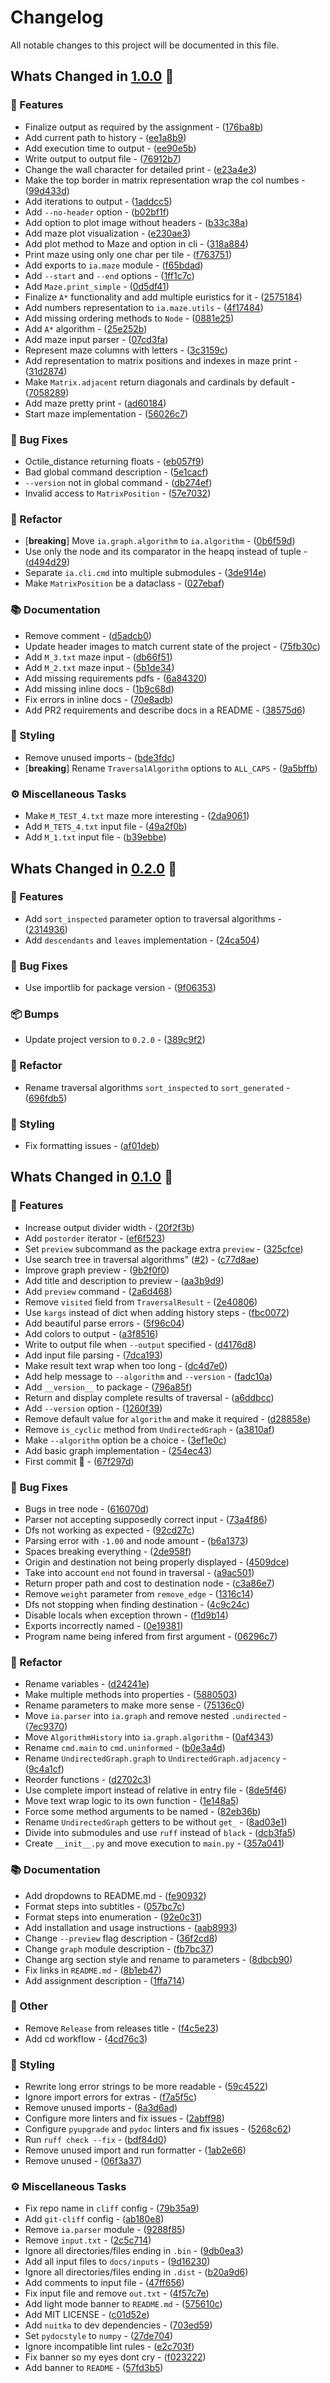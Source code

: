 # Changelog

All notable changes to this project will be documented in this file.

## Whats Changed in [1.0.0](https://github.com/hadronomy/PR1-IA-2425/compare/v0.2.0...v1.0.0) 🔄

### 🚀 Features

- Finalize output as required by the assignment - ([176ba8b](https://github.com/hadronomy/PR1-IA-2425/commit/176ba8b4f0e7e12abf159c6d0bd9c7998e2ba201))
- Add current path to history - ([ee1a8b9](https://github.com/hadronomy/PR1-IA-2425/commit/ee1a8b9303c5987486360ce7251fef4ed967e5e5))
- Add execution time to output - ([ee90e5b](https://github.com/hadronomy/PR1-IA-2425/commit/ee90e5b4d0408b51043d3ef6167590c17011c6f3))
- Write output to output file - ([76912b7](https://github.com/hadronomy/PR1-IA-2425/commit/76912b7c91c643f88286551872bdaa78767a62a0))
- Change the wall character for detailed print - ([e23a4e3](https://github.com/hadronomy/PR1-IA-2425/commit/e23a4e367cceace2e2ce572fb2ed3ede9e5edf0c))
- Make the top border in matrix representation wrap the col numbes - ([99d433d](https://github.com/hadronomy/PR1-IA-2425/commit/99d433dde938d5c3a1d6c95e6d941e35719fa607))
- Add iterations to output - ([1addcc5](https://github.com/hadronomy/PR1-IA-2425/commit/1addcc5ec5515475ce0720c59124c58d6fa05087))
- Add `--no-header` option - ([b02bf1f](https://github.com/hadronomy/PR1-IA-2425/commit/b02bf1f6ae3a5695cb82757e05a571c1b6eb8af5))
- Add option to plot image without headers - ([b33c38a](https://github.com/hadronomy/PR1-IA-2425/commit/b33c38aa4fb1ff6c44f5ad6d6468497494a6c357))
- Add maze plot visualization - ([e230ae3](https://github.com/hadronomy/PR1-IA-2425/commit/e230ae3105a2c2138b328a103311aa253b35615d))
- Add plot method to Maze and option in cli - ([318a884](https://github.com/hadronomy/PR1-IA-2425/commit/318a884ef83fc5f021c9e72d8fb42ffd688a8fa3))
- Print maze using only one char per tile - ([f763751](https://github.com/hadronomy/PR1-IA-2425/commit/f763751c6fa3a9bb5a8313ac1ab4b480c13c4cc0))
- Add exports to `ia.maze` module - ([f65bdad](https://github.com/hadronomy/PR1-IA-2425/commit/f65bdadd82e4eab10e5ff1e290f303807e73e74f))
- Add `--start` and `--end` options - ([1ff1c7c](https://github.com/hadronomy/PR1-IA-2425/commit/1ff1c7ce78c12927bd907ecffc14a8e99a197aef))
- Add `Maze.print_simple` - ([0d5df41](https://github.com/hadronomy/PR1-IA-2425/commit/0d5df4190a901eb25d0acd20c080e9e0215fb2fc))
- Finalize `A*` functionality and add multiple euristics for it - ([2575184](https://github.com/hadronomy/PR1-IA-2425/commit/2575184c99578eb582eb917a58c510748d0846cf))
- Add numbers representation to `ia.maze.utils` - ([4f17484](https://github.com/hadronomy/PR1-IA-2425/commit/4f17484f213f5ecc03d0f3bb2907746474c537ec))
- Add missing ordering methods to `Node` - ([0881e25](https://github.com/hadronomy/PR1-IA-2425/commit/0881e25469f0a2775647e76889e68d9a08e71fcd))
- Add `A*` algorithm - ([25e252b](https://github.com/hadronomy/PR1-IA-2425/commit/25e252b4bacd2ce01ca7ccbd4ece74944214a8aa))
- Add maze input parser - ([07cd3fa](https://github.com/hadronomy/PR1-IA-2425/commit/07cd3faee8c913012bc5557ecd40a39c1e7e4dfc))
- Represent maze columns with letters - ([3c3159c](https://github.com/hadronomy/PR1-IA-2425/commit/3c3159c0ad5f69417f0f1b282d394a8e87a4ca81))
- Add representation to matrix positions and indexes in maze print - ([31d2874](https://github.com/hadronomy/PR1-IA-2425/commit/31d28741458f4266e6cdf168e0e5dd568bb4130a))
- Make `Matrix.adjacent` return diagonals and cardinals by default - ([7058289](https://github.com/hadronomy/PR1-IA-2425/commit/7058289154bca293a0ee3055f56e797eda5aa578))
- Add maze pretty print - ([ad60184](https://github.com/hadronomy/PR1-IA-2425/commit/ad601842da21d82f6f4ad6f11b17045c10526ab7))
- Start maze implementation - ([56026c7](https://github.com/hadronomy/PR1-IA-2425/commit/56026c715000cc433cc2e2a511c6d242c6bf1b65))

### 🐛 Bug Fixes

- Octile_distance returning floats - ([eb057f9](https://github.com/hadronomy/PR1-IA-2425/commit/eb057f98012b250bafadda5fb1b4a7de55ab607f))
- Bad global command description - ([5e1cacf](https://github.com/hadronomy/PR1-IA-2425/commit/5e1cacff8732cd8cd11fb05083db2331d37d8ef9))
- `--version` not in global command - ([db274ef](https://github.com/hadronomy/PR1-IA-2425/commit/db274efbfacc34615df7a6a0e782582f332c800d))
- Invalid access to `MatrixPosition` - ([57e7032](https://github.com/hadronomy/PR1-IA-2425/commit/57e703252f20e2e93b330882f4070607bf59e376))

### 🚜 Refactor

- [**breaking**] Move `ia.graph.algorithm` to `ia.algorithm` - ([0b6f59d](https://github.com/hadronomy/PR1-IA-2425/commit/0b6f59d428e2ab5a306e0651c6cdf8a0567698fa))
- Use only the node and its comparator in the heapq instead of tuple - ([d494d29](https://github.com/hadronomy/PR1-IA-2425/commit/d494d29639c8bb8f30061ccb303f88edbba319f1))
- Separate `ia.cli.cmd` into multiple submodules - ([3de914e](https://github.com/hadronomy/PR1-IA-2425/commit/3de914e7c4ccbd0bf42e5678cb4a492b90102fe3))
- Make `MatrixPosition` be a dataclass - ([027ebaf](https://github.com/hadronomy/PR1-IA-2425/commit/027ebaf957210e8bd6f2a216010648a23a28d864))

### 📚 Documentation

- Remove comment - ([d5adcb0](https://github.com/hadronomy/PR1-IA-2425/commit/d5adcb0e3af0fd7736a974a5b0bfb255b7b3e54c))
- Update header images to match current state of the project - ([75fb30c](https://github.com/hadronomy/PR1-IA-2425/commit/75fb30c69ddd9aedb2e02dae21150539a669e0d7))
- Add `M_3.txt` maze input - ([db66f51](https://github.com/hadronomy/PR1-IA-2425/commit/db66f512c672c4caa86944c8ce06711f5c6bf556))
- Add `M_2.txt` maze input - ([5b1de34](https://github.com/hadronomy/PR1-IA-2425/commit/5b1de34906fe17186954fb437c0b7dc752b1d645))
- Add missing requirements pdfs - ([6a84320](https://github.com/hadronomy/PR1-IA-2425/commit/6a84320f61f7cec616da4c92b195a94a444256e3))
- Add missing inline docs - ([1b9c68d](https://github.com/hadronomy/PR1-IA-2425/commit/1b9c68d6435467225af9101930ebaaf9a0beec54))
- Fix errors in inline docs - ([70e8adb](https://github.com/hadronomy/PR1-IA-2425/commit/70e8adbff8c5c562cc249406adf9abfdcff4a323))
- Add PR2 requirements and describe docs in a README - ([38575d6](https://github.com/hadronomy/PR1-IA-2425/commit/38575d6b3e75388a075db454241e9f62db5c242e))

### 🎨 Styling

- Remove unused imports - ([bde3fdc](https://github.com/hadronomy/PR1-IA-2425/commit/bde3fdce655fcac480979eb2b3c42aebdf229134))
- [**breaking**] Rename `TraversalAlgorithm` options to `ALL_CAPS` - ([9a5bffb](https://github.com/hadronomy/PR1-IA-2425/commit/9a5bffb08a36f2b2389d47df3d47d6aa0cbd2d60))

### ⚙️ Miscellaneous Tasks

- Make `M_TEST_4.txt` maze more interesting - ([2da9061](https://github.com/hadronomy/PR1-IA-2425/commit/2da9061c4aa4e73df50a3e6b3602083e8ea688d6))
- Add `M_TETS_4.txt` input file - ([49a2f0b](https://github.com/hadronomy/PR1-IA-2425/commit/49a2f0b66b322dd16b7014a1094cbcf7cb83e7c7))
- Add `M_1.txt` input file - ([b39ebbe](https://github.com/hadronomy/PR1-IA-2425/commit/b39ebbe8885c2a1174f3fb7378d63a8e0dd7b643))

## Whats Changed in [0.2.0](https://github.com/hadronomy/PR1-IA-2425/compare/v0.1.0...v0.2.0) 🔄

### 🚀 Features

- Add `sort_inspected` parameter option to traversal algorithms - ([2314936](https://github.com/hadronomy/PR1-IA-2425/commit/231493642e03cb8eabdc830760160509fe7d5db9))
- Add `descendants` and `leaves` implementation - ([24ca504](https://github.com/hadronomy/PR1-IA-2425/commit/24ca504a401f28760b21d170ef60f05c62577c58))

### 🐛 Bug Fixes

- Use importlib for package version - ([9f06353](https://github.com/hadronomy/PR1-IA-2425/commit/9f06353fb300b4fb14a0a6a8b4e4554f4127bf7d))

### 📦 Bumps

- Update project version to `0.2.0` - ([389c9f2](https://github.com/hadronomy/PR1-IA-2425/commit/389c9f260d61ef1ad153012dae82b6ba4e441cf9))

### 🚜 Refactor

- Rename traversal algorithms `sort_inspected` to `sort_generated` - ([696fdb5](https://github.com/hadronomy/PR1-IA-2425/commit/696fdb524c40691c4e241f468efb2a617100b534))

### 🎨 Styling

- Fix formatting issues - ([af01deb](https://github.com/hadronomy/PR1-IA-2425/commit/af01debbeed0d27d92ee6cc2684cfe18b6d7267c))

## Whats Changed in [0.1.0](https://github.com/hadronomy/PR1-IA-2425/tree/v0.1.0) 🔄

### 🚀 Features

- Increase output divider width - ([20f2f3b](https://github.com/hadronomy/PR1-IA-2425/commit/20f2f3bedf6e2d11235bbff176d46cd86c86ee4a))
- Add `postorder` iterator - ([ef6f523](https://github.com/hadronomy/PR1-IA-2425/commit/ef6f523eb17297779500b3b0235cece1744a0efb))
- Set `preview` subcommand as the package extra `preview` - ([325cfce](https://github.com/hadronomy/PR1-IA-2425/commit/325cfce099dc74e8f8bd0c8c6cbc678b093de05b))
- Use search tree in traversal algorithms" ([#2](https://github.com/hadronomy/PR1-IA-2425/issues/2)) - ([c77d8ae](https://github.com/hadronomy/PR1-IA-2425/commit/c77d8aefc2dd0764e58c7765a140508cd03d1f0e))
- Improve graph preview - ([9b2f0f0](https://github.com/hadronomy/PR1-IA-2425/commit/9b2f0f0d278977fc1f6e89988d5e0ebb0cd62e4c))
- Add title and description to preview - ([aa3b9d9](https://github.com/hadronomy/PR1-IA-2425/commit/aa3b9d92223495eb04663408e1ad31bec98a87c7))
- Add `preview` command - ([2a6d468](https://github.com/hadronomy/PR1-IA-2425/commit/2a6d4682824a4a1ec00d97a98a56a1a65e5b0b4b))
- Remove `visited` field from `TraversalResult` - ([2e40806](https://github.com/hadronomy/PR1-IA-2425/commit/2e408068874204767504ea46a7e834f77bcf637a))
- Use `kargs` instead of dict when adding history steps - ([fbc0072](https://github.com/hadronomy/PR1-IA-2425/commit/fbc0072d8cd1c316d856514ea536980d732e7205))
- Add beautiful parse errors - ([5f96c04](https://github.com/hadronomy/PR1-IA-2425/commit/5f96c04c8fad3f894da8e90c72871c8ec278fbf5))
- Add colors to output - ([a3f8516](https://github.com/hadronomy/PR1-IA-2425/commit/a3f85165fc9a4e92a3ab69db0d094cc86c1d8e7b))
- Write to output file when `--output` specified - ([d4176d8](https://github.com/hadronomy/PR1-IA-2425/commit/d4176d84116577cf0f951fd0b90cd3b1d9ccb215))
- Add input file parsing - ([7dca193](https://github.com/hadronomy/PR1-IA-2425/commit/7dca193e999c5a56230659f71e5d07165d2834a1))
- Make result text wrap when too long - ([dc4d7e0](https://github.com/hadronomy/PR1-IA-2425/commit/dc4d7e06fa5893a2428022eea75e20132b307faf))
- Add help message to `--algorithm` and `--version` - ([fadc10a](https://github.com/hadronomy/PR1-IA-2425/commit/fadc10ab7e23fcabce483c9e279a33d9e9758769))
- Add `__version__` to package - ([796a85f](https://github.com/hadronomy/PR1-IA-2425/commit/796a85f36ad51ad844ba7d006bfc00da44919118))
- Return and display complete results of traversal - ([a6ddbcc](https://github.com/hadronomy/PR1-IA-2425/commit/a6ddbccdf7ac75242fc51c07155e4e728af5f276))
- Add `--version` option - ([1260f39](https://github.com/hadronomy/PR1-IA-2425/commit/1260f39bd8ca5da4c5f9e01a1812ccfe2447d208))
- Remove default value for `algorithm` and make it required - ([d28858e](https://github.com/hadronomy/PR1-IA-2425/commit/d28858ea46899e89b602a167f2d44494b9f56a72))
- Remove `is_cyclic` method from `UndirectedGraph` - ([a3810af](https://github.com/hadronomy/PR1-IA-2425/commit/a3810afa3336cb52222903c8605d60d2e8ea7a32))
- Make `--algorithm` option be a choice - ([3ef1e0c](https://github.com/hadronomy/PR1-IA-2425/commit/3ef1e0cbbc5b6abdf87c2f9812f6464450ca2ab7))
- Add basic graph implementation - ([254ec43](https://github.com/hadronomy/PR1-IA-2425/commit/254ec4342f8c334bf3655d0126b6c1a14f48f1fb))
- First commit :tada: - ([67f297d](https://github.com/hadronomy/PR1-IA-2425/commit/67f297d8ab2452fea29585c3eaddc61f4740f134))

### 🐛 Bug Fixes

- Bugs in tree node - ([616070d](https://github.com/hadronomy/PR1-IA-2425/commit/616070d38968d7522bb5db96ad7fca137656795f))
- Parser not accepting supposedly correct input - ([73a4f86](https://github.com/hadronomy/PR1-IA-2425/commit/73a4f861fe890d8751e3541452569b6be163350e))
- Dfs not working as expected - ([92cd27c](https://github.com/hadronomy/PR1-IA-2425/commit/92cd27c18ac0bfa67debcb16e5fc7d2b90952906))
- Parsing error with `-1.00` and node amount - ([b6a1373](https://github.com/hadronomy/PR1-IA-2425/commit/b6a1373b4e5807143dd9a182642c65901287c40a))
- Spaces breaking everything - ([2de958f](https://github.com/hadronomy/PR1-IA-2425/commit/2de958f36d0f32c297c49eecef0a1c31bf9bc102))
- Origin and destination not being properly displayed - ([4509dce](https://github.com/hadronomy/PR1-IA-2425/commit/4509dce12a21f923cd3787052df69dfc0bb6e835))
- Take into account `end` not found in traversal - ([a9ac501](https://github.com/hadronomy/PR1-IA-2425/commit/a9ac5011378fc9ca1b8efa637767ea8abac1af4f))
- Return proper path and cost to destination node - ([c3a86e7](https://github.com/hadronomy/PR1-IA-2425/commit/c3a86e7a0e66051a10497986cda2314b9f2776bc))
- Remove `weight` parameter from `remove_edge` - ([1316c14](https://github.com/hadronomy/PR1-IA-2425/commit/1316c14b05f59ef59f66f2808e94a4068ac116f2))
- Dfs not stopping when finding destination - ([4c9c24c](https://github.com/hadronomy/PR1-IA-2425/commit/4c9c24c479b572b4da3a16ea83ac20d04214b249))
- Disable locals when exception thrown - ([f1d9b14](https://github.com/hadronomy/PR1-IA-2425/commit/f1d9b147c08eb4a6e789f2c1b3fda615bc9eb6fd))
- Exports incorrectly named - ([0e19381](https://github.com/hadronomy/PR1-IA-2425/commit/0e193812777becc943a018257139634fb6aa7a2f))
- Program name being infered from first argument - ([06296c7](https://github.com/hadronomy/PR1-IA-2425/commit/06296c73c744a5de8b00192b42d9c94509111c7f))

### 🚜 Refactor

- Rename variables - ([d24241e](https://github.com/hadronomy/PR1-IA-2425/commit/d24241e4eddc1b51c95e4b846575acbb61a2237f))
- Make multiple methods into properties - ([5880503](https://github.com/hadronomy/PR1-IA-2425/commit/58805034bdd17c6f8338ff0b2292d88a9dc4c58d))
- Rename parameters to make more sense - ([75136c0](https://github.com/hadronomy/PR1-IA-2425/commit/75136c0453f1fb1a4afff75babf213e3cdf0e580))
- Move `ia.parser` into `ia.graph` and remove nested `.undirected` - ([7ec9370](https://github.com/hadronomy/PR1-IA-2425/commit/7ec9370618bebc5915fca39febea4ad7605234f6))
- Move `AlgorithmHistory` into `ia.graph.algorithm` - ([0af4343](https://github.com/hadronomy/PR1-IA-2425/commit/0af4343f2d8b118b48af68e5540e9eb7a0186845))
- Rename `cmd.main` to `cmd.uninformed` - ([b0e3a4d](https://github.com/hadronomy/PR1-IA-2425/commit/b0e3a4db67d48694214558659047faf05fa1eb66))
- Rename `UndirectedGraph.graph` to `UndirectedGraph.adjacency` - ([9c4a1cf](https://github.com/hadronomy/PR1-IA-2425/commit/9c4a1cfc86aa24c7d135519379dc81a0b6c3accc))
- Reorder functions - ([d2702c3](https://github.com/hadronomy/PR1-IA-2425/commit/d2702c3061a304904d94ffc4b9f468fde36edf7a))
- Use complete import instead of relative in entry file - ([8de5f46](https://github.com/hadronomy/PR1-IA-2425/commit/8de5f46fd02b03e716182721281a2e63b55b41fc))
- Move text wrap logic to its own function - ([1e148a5](https://github.com/hadronomy/PR1-IA-2425/commit/1e148a52084bbb8e1490ddcf6e3b31b3e52a3684))
- Force some method arguments to be named - ([82eb36b](https://github.com/hadronomy/PR1-IA-2425/commit/82eb36b457eb2401d6f3aa2f496b4f351d7b7a47))
- Rename `UndirectedGraph` getters to be without `get_` - ([8ad03e1](https://github.com/hadronomy/PR1-IA-2425/commit/8ad03e1c2fa1c4272d32d70706834cb6c06eed63))
- Divide into submodules and use `ruff` instead of `black` - ([dcb3fa5](https://github.com/hadronomy/PR1-IA-2425/commit/dcb3fa56e9bf0435c9ed192b1301dd44a98e0816))
- Create `__init__.py` and move execution to `main.py` - ([357a041](https://github.com/hadronomy/PR1-IA-2425/commit/357a0417c3ff94c03030d731a4bdcb9b7fbe3850))

### 📚 Documentation

- Add dropdowns to README.md - ([fe90932](https://github.com/hadronomy/PR1-IA-2425/commit/fe909321e85be0092ffed91dedf29ac024ee4a3d))
- Format steps into subtitles - ([057bc7c](https://github.com/hadronomy/PR1-IA-2425/commit/057bc7c2bcccdf131edeef732590ae1c67c819d8))
- Format steps into enumeration - ([92e0c31](https://github.com/hadronomy/PR1-IA-2425/commit/92e0c31c31b7d3c21dae1b869417973616c34649))
- Add installation and usage instructions - ([aab8993](https://github.com/hadronomy/PR1-IA-2425/commit/aab8993381c7e717aa5fca5ce6848980e5cd39aa))
- Change `--preview` flag description - ([36f2cd8](https://github.com/hadronomy/PR1-IA-2425/commit/36f2cd8c62450a72957a9f172aeb303d71f079b8))
- Change `graph` module description - ([fb7bc37](https://github.com/hadronomy/PR1-IA-2425/commit/fb7bc374f3dbd9e74edbd498a483aa609f4457b4))
- Change arg section style and rename to parameters - ([8dbcb90](https://github.com/hadronomy/PR1-IA-2425/commit/8dbcb90e2ae96cbf35532db11516a70c9e2d6ea1))
- Fix links in `README.md` - ([8b1eb47](https://github.com/hadronomy/PR1-IA-2425/commit/8b1eb474bc9f42df690cce02cc12c39b577479d9))
- Add assignment description - ([1ffa714](https://github.com/hadronomy/PR1-IA-2425/commit/1ffa71402c9b9295226064dabb1a812ee29dd0ff))

### 📝 Other

- Remove `Release` from releases title - ([f4c5e23](https://github.com/hadronomy/PR1-IA-2425/commit/f4c5e2378cdb490a3682c920f7f07239f97cb68b))
- Add cd workflow - ([4cd76c3](https://github.com/hadronomy/PR1-IA-2425/commit/4cd76c35fcce453ca8dac1b2ef6c756e3403789e))

### 🎨 Styling

- Rewrite long error strings to be more readable - ([59c4522](https://github.com/hadronomy/PR1-IA-2425/commit/59c4522aefb5bf7d53134a05b840e2e338d1873a))
- Ignore import errors for extras - ([f7a5f5c](https://github.com/hadronomy/PR1-IA-2425/commit/f7a5f5ca2789f3b5cef49904613b5d33bbbc8c31))
- Remove unused imports - ([8a3d6ad](https://github.com/hadronomy/PR1-IA-2425/commit/8a3d6ad27edc6f9c566f7793db26afa46e967f3c))
- Configure more linters and fix issues - ([2abff98](https://github.com/hadronomy/PR1-IA-2425/commit/2abff98f07edec568b321c3ff3404e7740a1353a))
- Configure `pyupgrade` and `pydoc` linters and fix issues - ([5268c62](https://github.com/hadronomy/PR1-IA-2425/commit/5268c6250accd1ab695dfab03fd998a139d4665e))
- Run `ruff check --fix` - ([bdf84d0](https://github.com/hadronomy/PR1-IA-2425/commit/bdf84d099932d50273ddc65f9f3559312494cb98))
- Remove unused import and run formatter - ([1ab2e66](https://github.com/hadronomy/PR1-IA-2425/commit/1ab2e66b4d934a251c7a59b9e0cc7fdcd3fcca03))
- Remove unused - ([06f3a37](https://github.com/hadronomy/PR1-IA-2425/commit/06f3a37774711c76be9a6ffdbcae62044156c295))

### ⚙️ Miscellaneous Tasks

- Fix repo name in `cliff` config - ([79b35a9](https://github.com/hadronomy/PR1-IA-2425/commit/79b35a94052db81ace23166a0aaf05c96c06f205))
- Add `git-cliff` config - ([ab180e8](https://github.com/hadronomy/PR1-IA-2425/commit/ab180e88a8686e10a279ed3040a82c3055430cef))
- Remove `ia.parser` module - ([9288f85](https://github.com/hadronomy/PR1-IA-2425/commit/9288f852f8b4922ebc40e6ab7ce80ba71a22b64f))
- Remove `input.txt` - ([2c5c714](https://github.com/hadronomy/PR1-IA-2425/commit/2c5c714dc66d0b7300b281e804f445dfb16bbfd2))
- Ignore all directories/files ending in `.bin` - ([9db0ea3](https://github.com/hadronomy/PR1-IA-2425/commit/9db0ea3d12010cd51336c172a0307e9380758a13))
- Add all input files to `docs/inputs` - ([9d16230](https://github.com/hadronomy/PR1-IA-2425/commit/9d16230ec8868a99f643d35ea39e5d088d3c13ce))
- Ignore all directories/files ending in `.dist` - ([b20a9d6](https://github.com/hadronomy/PR1-IA-2425/commit/b20a9d64d61afd050ebbddf78307824a262e4342))
- Add comments to input file - ([47ff656](https://github.com/hadronomy/PR1-IA-2425/commit/47ff656e917e682fe16dc0daa095e9b2b59b8135))
- Fix input file and remove `out.txt` - ([4f57c7e](https://github.com/hadronomy/PR1-IA-2425/commit/4f57c7e20059032c14375e575b5cb2d85290dadb))
- Add light mode banner to `README.md` - ([575610c](https://github.com/hadronomy/PR1-IA-2425/commit/575610ce7bac7ff73e9093f6720124dc3941fcad))
- Add MIT LICENSE - ([c01d52e](https://github.com/hadronomy/PR1-IA-2425/commit/c01d52e5ee34f4d904b62b77070503c447a52944))
- Add `nuitka` to dev dependencies - ([703ed59](https://github.com/hadronomy/PR1-IA-2425/commit/703ed599f9ae95069c892767a344956a4c12f773))
- Set `pydocstyle` to `numpy` - ([27de704](https://github.com/hadronomy/PR1-IA-2425/commit/27de704fde3693d71dedc1ccc37118dc0125a00a))
- Ignore incompatible lint rules - ([e2c703f](https://github.com/hadronomy/PR1-IA-2425/commit/e2c703fcb5c7d179e4b2d5a085f379e5230471e2))
- Fix banner so my eyes dont cry - ([f023222](https://github.com/hadronomy/PR1-IA-2425/commit/f0232221272db4e4dd2ab91747567d4763c9af98))
- Add banner to `README` - ([57fd3b5](https://github.com/hadronomy/PR1-IA-2425/commit/57fd3b5b01c10cec6d5e3f89dbb5c7476aa08a0d))

<!-- generated by git-cliff -->
